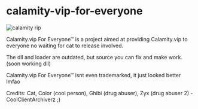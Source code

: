 # calamity-vip-for-everyone
![calamity rip](https://user-images.githubusercontent.com/100206545/163003839-70ee9a92-201a-4ebc-8cd0-9208eb9f85a4.png)

Calamity.vip For Everyone™ is a project aimed at providing Calamity.vip to everyone no waiting for cat to release involved.

The dll and loader are outdated, but source you can fix and make work. (soon working dll)

Calamity.vip For Everyone™ isnt even trademarked, it just looked better lmfao

Credits: 
Cat,
Color (cool person),
Ghibi (drug abuser),
Zyx (drug abuser 2) - CoolClientArchiverz ;)
